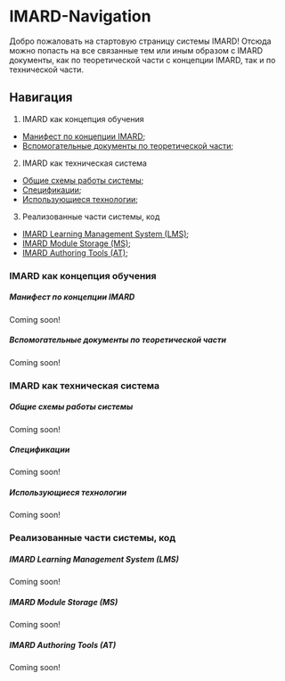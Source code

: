 # IMARD-Navigation
Добро пожаловать на стартовую страницу системы IMARD! Отсюда можно попасть на все связанные тем или иным образом с IMARD документы, как по теоретической части с концепции IMARD, так и по технической части.

## Навигация

1. IMARD как концепция обучения
 + [Манифест по концепции IMARD](#Manifesto);
 + [Вспомогательные документы по теоретической части](#ConceptionDocuments);
2. IMARD как техническая система
+ [Общие схемы работы системы](#TechnicalSchemas);
+ [Спецификации](#Specifications);
+ [Использующиеся технологии](#Technologies);
3. Реализованные части системы, код
+ [IMARD Learning Management System (LMS)](#LMS);
+ [IMARD Module Storage (MS)](#MS);
+ [IMARD Authoring Tools (AT)](#AT);

### IMARD как концепция обучения

##### <a name="Manifesto"></a> Манифест по концепции IMARD

Coming soon!

##### <a name="ConceptionDocuments"></a> Вспомогательные документы по теоретической части

Coming soon!

### IMARD как техническая система

##### <a name="TechnicalSchemas"></a> Общие схемы работы системы

Coming soon!

##### <a name="Specifications"></a> Спецификации

Coming soon!

##### <a name="Technologies"></a> Использующиеся технологии

Coming soon!

### Реализованные части системы, код

##### <a name="LMS"></a> IMARD Learning Management System (LMS)

Coming soon!

##### <a name="MS"></a> IMARD Module Storage (MS)

Coming soon!

##### <a name="AT"></a> IMARD Authoring Tools (AT)

Coming soon!
